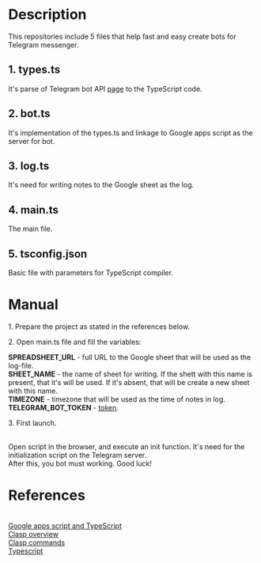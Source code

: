 # Description
This repositories include 5 files that help fast and easy create bots for Telegram messenger.

<h2>1. types.ts</h2>
It's parse of Telegram bot API <a href="https://core.telegram.org/bots/api">page</a> to the TypeScript code.

<h2>2. bot.ts</h2>
It's implementation of the types.ts and linkage to Google apps script as the server for bot.

<h2>3. log.ts</h2>
It's need for writing notes to the Google sheet as the log.

<h2>4. main.ts</h2>
The main file.

<h2>5. tsconfig.json</h2>
Basic file with parameters for TypeScript compiler.

# Manual
<p>1. Prepare the project as stated in the references below.</p>
<p>2. Open main.ts file and fill the variables:</p>
<strong>SPREADSHEET_URL</strong> - full URL to the Google sheet that will be used as the log-file.
<br><strong>SHEET_NAME</strong> - the name of sheet for writing. If the shett with this name is present, that it's will be used. If it's absent, that will be create a new sheet with this name.
<br><strong>TIMEZONE</strong> - timezone that will be used as the time of notes in log.
<br><strong>TELEGRAM_BOT_TOKEN</strong> - <a href="https://core.telegram.org/bots/api#authorizing-your-bot">token</a>.
<p>3. First launch.</p>
<br>Open script in the browser, and execute an init function. It's need for the initialization script on the Telegram server.
<br>After this, you bot must working. Good luck!

# References
<br><a href="https://developers.google.com/apps-script/guides/typescript">Google apps script and TypeScript</a>
<br><a href="https://developers.google.com/apps-script/guides/clasp">Clasp overview</a>
<br><a href="https://github.com/google/clasp">Clasp commands</a>
<br><a href="https://www.typescriptlang.org/docs/handbook/compiler-options.html">Typescript</a>
